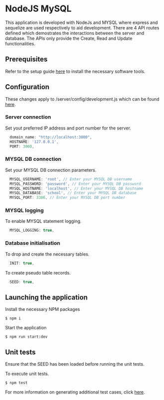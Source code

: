 # NodeJS MySQL
This application is developed with NodeJs and MYSQL where express and sequelize are used respectively to aid development. There are 4 API routes defined which demostrates the interactions between the server and database. The APIs only provide the Create, Read and Update functionalities.

## Prerequisites
Refer to the setup guide [here](./instructions/SETUP.md) to install the necessary software tools.

## Configuration
These changes apply to /server/config/development.js which can be found [here](./server/config/development.js).

### Server connection
Set yout preferred IP address and port number for the server.
```javascript
  domain_name: "http://localhost:3000",
  HOSTNAME: '127.0.0.1',
  PORT: 3000,
```

### MYSQL DB connection
Set your MYSQL DB connection parameters.
```javascript
  MYSQL_USERNAME: 'root', // Enter your MYSQL DB username
  MYSQL_PASSWORD: 'password', // Enter your MYSQL DB password
  MYSQL_HOSTNAME: 'localhost', // Enter your MYSQL DB hostname
  MYSQL_DATABASE: 'school', // Enter your MYSQL DB database
  MYSQL_PORT: 3306, // Enter your MYSQL DB port number
```
### MYSQL logging
To enable MYSQL statement logging.
```javascript
  MYSQL_LOGGING: true,
```

### Database initialisation
To drop and create the necessary tables.
```javascript
  INIT: true,
```
To create pseudo table records.
```javascript
  SEED: true,
```

## Launching the application
Install the necessary NPM packages
```
$ npm i
```

Start the application
```
$ npm run start:dev
```

## Unit tests
Ensure that the SEED has been loaded before running the unit tests.

To execute unit tests.
```
$ npm test
```

For more information on generating additional test cases, click [here](./instructions/UNIT_TEST.md).